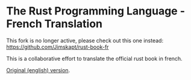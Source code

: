 # The Rust Programming Language - French Translation

This fork is no longer active, please check out this one instead: https://github.com/Jimskapt/rust-book-fr

This is a collaborative effort to translate the official
rust book in french.

[Original (english) version](https://github.com/rust-lang/book.git).
